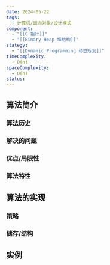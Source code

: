 ```yaml
---
date: 2024-05-22
tags:
  - 计算机/面向对象/设计模式
component:
  - "[[C 指针]]"
  - "[[Binary Heap 堆结构]]"
stategy:
  - "[[Dynamic Programming 动态规划]]"
timeComplexity:
  - O(n)
spaceComplexity:
  - O(n)
status:
---
```

## 算法简介

### 算法历史

### 解决的问题

### 优点/局限性

### 算法特性

## 算法的实现

### 策略

### 储存/结构

## 实例